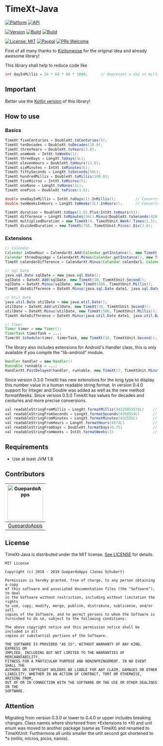 # TimeXt-Java

[![Platform](https://img.shields.io/badge/platform-Android-blue.svg)](https://www.android.com)
[![API](https://img.shields.io/badge/API-26+-blue.svg)](https://android-arsenal.com/api?level=26)

[![Version](https://img.shields.io/badge/version-0.5.0-blue.svg)](https://github.com/TimeXt/TimeXt-Java/tree/0.5.0)
[![Build](https://img.shields.io/badge/buildJava-success-green.svg)](releases/lib-2019-11-01-1.jar)
[![Build](https://img.shields.io/badge/buildAndroid-success-green.svg)](releases/lib-android-2019-11-01-1.aar)

[![License: MIT](https://img.shields.io/badge/License-MIT-blue.svg)](https://opensource.org/licenses/MIT)
[![Paypal](https://img.shields.io/badge/paypal-donate-blue.svg)](https://www.paypal.me/GuepardoApps)
[![PRs Welcome](https://img.shields.io/badge/PRs-welcome-brightgreen.svg)](http://makeapullrequest.com)

First of all many thanks to [Kizitonwose](https://github.com/kizitonwose/Time) for the original idea and already awesome library!

This library shall help to reduce code like

```java
int dayInMillis = 24 * 60 * 60 * 1000;		// Represent a day in millis
```

## Important

Better use the [Kotlin version](https://github.com/TimeXt/TimeXt-Kotlin/) of this library!

## How to use

### Basics

```java
TimeXt fiveCenturies = DoubleXt.toCenturies(5);
TimeXt tenDecades = DoubleXt.toDecades(10.0);
TimeXt threeYears = DoubleXt.toYears(3.0);
TimeXt oneWeek = IntXt.toWeeks(1);
TimeXt threeDays = LongXt.toDays(3L);
TimeXt elevenHours = DoubleXt.toHours(11.0);
TimeXt sixMinutes = IntXt.toMinutes(6);
TimeXt fiftySeconds = LongXt.toSeconds(50L);
TimeXt hundredMillis = DoubleXt.toMillis(100.0);
TimeXt fiveMicros = IntXt.toMicros(5);
TimeXt oneNano = LongXt.toNanos(1L);
TimeXt onePico = DoubleXt.toPicos(1.0);

double oneDayInMillis = IntXt.toDays(1).InMillis();    		// Converts one day into millis
double twoWeeksInHours = LongXt.toWeeks(2L).InHours();		// Converts two weeks into hours

TimeXt duration = DoubleXt.toDays(1.0).Plus(IntXt.toHours(6));
TimeXt difference = LongXt.toMinutes(34L).Minus(DoubleXt.toSeconds(420.0));
TimeXt multipliedDuration = new TimeXt(4, TimeXtUnit.Week).Times(1.5);
TimeXt dividedDuration = new TimeXt(750, TimeXtUnit.Picos).Div(2.0);

```

### Extensions

```java
// Calendar
Calendar inOneHour = CalendarXt.Add(Calendar.getInstance(), new TimeXt(1, TimeXtUnit.Hour));
Calendar threeDaysAgo = CalendarXt.Minus(Calendar.getInstance(), new TimeXt(3, TimeXtUnit.Day));
TimeXt calendarDifference = CalendarXt.Minus(Calendar calendar1, Calendar calendar2);

// Sql Date
java.sql.Date sqlDate = new java.sql.Date();
sqlDate = DateXt.Add(sqlDate, new TimeXt(30, TimeXtUnit.Second));
sqlDate = DateXt.Minus(sqlDate, new TimeXt(500, TimeXtUnit.Millis));
TimeXt dateDifference = DateXt.Minus(java.sql.Date date1, java.sql.Date date2);

// Util Date
java.util.Date utilDate = new java.util.Date();
utilDate = DateXt.Add(utilDate, new TimeXt(30, TimeXtUnit.Second));
utilDate = DateXt.Minus(utilDate, new TimeXt(500, TimeXtUnit.Millis));
TimeXt dateDifference = DateXt.Minus(java.util.Date date1, java.util.Date date2);

// Timer
Timer timer = new Timer();
TimerTask timerTask = ...;
TimerXt.Schedule(timer, timerTask, new TimeXt(10, TimeXtUnit.Second));
```

The library also includes extensions for Android's Handler class, this is only available if you compile the "lib-android" module.

```java
Handler handler = new Handler()
Runnable runnable = ...;
HandlerXt.PostDelayed(handler, runnable, new TimeXt(2, TimeXtUnit.Minute));
```

Since version 0.3.0 TimeXt has new extensions for the long type to display this number value in a human readable string format.
In version 0.4.0 support for Integer and Double was added as well as the new method formatWeeks.
Since version 0.5.0 TimeXt has values for decades and centuries and  more precise conversions.

```java
val readableStringFromMillis = LongXt.formatMillis(34325055574L) 	// 56 weeks, 5 days, 6 hours, 44 minutes, 15 seconds, 574 milliseconds
val readableStringFromSeconds = LongXt.formatSeconds(4350554L)		// 7 weeks, 1 day, 8 hours, 29 minutes, 14 seconds
val readableStringFromMinutes = LongXt.formatMinutes(432555L)		// 42 weeks, 6 days, 9 hours, 15 minutes
val readableStringFromHours = LongXt.formatHours(4574L)				// 27 weeks, 1 day, 14 hours
val readableStringFromDays = DoubleXt.formatDays(0.75)				// 18 hours
val readableStringFromWeeks = IntXt.formatWeeks(3)					// 3 weeks
```

## Requirements

- Use at least JVM 1.8

## Contributors

| [<img alt="GuepardoApps" src="https://avatars0.githubusercontent.com/u/21952813?v=4&s=117" width="117"/>](https://github.com/GuepardoApps) |
| :---------------------------------------------------------------------------------------------------------------------------------------: |
| [GuepardoApps](https://github.com/GuepardoApps) |

## License

TimeXt-Java is distributed under the MIT license. [See LICENSE](LICENSE.md) for details.

```
MIT License

Copyright (c) 2018 - 2019 GuepardoApps (Jonas Schubert)

Permission is hereby granted, free of charge, to any person obtaining a copy
of this software and associated documentation files (the "Software"), to deal
in the Software without restriction, including without limitation the rights
to use, copy, modify, merge, publish, distribute, sublicense, and/or sell
copies of the Software, and to permit persons to whom the Software is
furnished to do so, subject to the following conditions:

The above copyright notice and this permission notice shall be included in all
copies or substantial portions of the Software.

THE SOFTWARE IS PROVIDED "AS IS", WITHOUT WARRANTY OF ANY KIND, EXPRESS OR
IMPLIED, INCLUDING BUT NOT LIMITED TO THE WARRANTIES OF MERCHANTABILITY,
FITNESS FOR A PARTICULAR PURPOSE AND NONINFRINGEMENT. IN NO EVENT SHALL THE
AUTHORS OR COPYRIGHT HOLDERS BE LIABLE FOR ANY CLAIM, DAMAGES OR OTHER
LIABILITY, WHETHER IN AN ACTION OF CONTRACT, TORT OR OTHERWISE, ARISING FROM,
OUT OF OR IN CONNECTION WITH THE SOFTWARE OR THE USE OR OTHER DEALINGS IN THE
SOFTWARE.
```

## Attention

Migrating from version 0.3.0 or lower to 0.4.0 or upper includes breaking changes.
Class names where shortened from *Extensions to *Xt and unit enum was moved to another package (same as TimeXt) and renamed to TimeXtUnit. 
Furthermore all units smaller the unit second got shortened to *s (millis, micros, picos, nanos).
